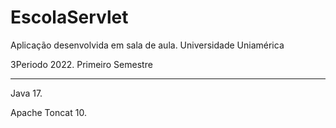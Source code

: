 # EscolaServlet

Aplicação desenvolvida em sala de aula. Universidade Uniamérica

3Periodo 2022. Primeiro Semestre

--------

Java 17. 

Apache Toncat 10. 
